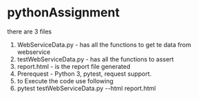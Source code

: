 # pythonAssignment
there are 3 files 
1. WebServiceData.py - has all the functions to get te data from webservice 
2. testWebServiceData.py - has all the functions to assert 
3. report.html - is the report file generated 
4. Prerequest - Python 3, pytest, request support. 
5. to Execute the code use following 
6. pytest testWebServiceData.py --html report.html
